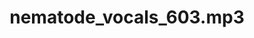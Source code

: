 ---
title: nematode_vocals_603.mp3
vocals: true
best: false
definitive: false
recordings: nematode-603
filename: nematode_vocals.mp3
mixes: nematode_vocals_603-mp3
folder: 2007-12-15/nematode
weight: 0
---